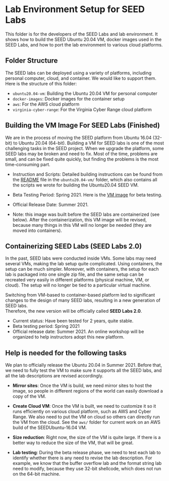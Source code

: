 # Lab Environment Setup for SEED Labs

This folder is for the developers of the SEED Labs and 
lab environment. It shows how to build the SEED Ubuntu 20.04 VM,
docker images used in the SEED Labs, and how to port the 
lab environment to various cloud platforms. 


## Folder Structure

The SEED labs can be deployed using a variety of platforms, including personal 
computer, cloud, and container. We would like to support them. Here is the 
structure of this folder:

- ```ubuntu20.04-vm```: Building the Ubuntu 20.04 VM for personal computer
- ```docker-images```: Docker images for the container setup
- ```aws```: For the AWS cloud platform
- ```virginia-cyber-range```: For the Virginia Cyber Range cloud platform


## Building the VM Image For SEED Labs (Finished)

We are in the process of moving the SEED platform from Ubuntu 16.04 (32-bit)
to Ubuntu 20.04 (64-bit). 
Building a VM for SEED labs is one of the most challenging tasks in the 
SEED project. When we upgrade the platform, some SEED labs may be 
broken and need to fix. Most of the time, problems are small, and 
can be fixed quite quickly, but finding the problems is the most
time-consuming part. 

- Instruction and Scripts: Detailed building instructions can be found from the 
[README](ubuntu20.04-vm/README.md) file in the ```ubuntu20.04-vm/``` folder, which
also contains all the scripts we wrote for building the Ubuntu20.04 SEED VM.

- Beta Testing Period: Spring 2021. Here is the 
[VM image](https://seed.nyc3.cdn.digitaloceanspaces.com/SEEDUbuntu-20.04-v1.vdi.zip) for beta testing.

- Official Release Date: Summer 2021.

- Note: this image was built before the SEED labs are containerized (see below). 
After the containerization, this VM image will be revised, because many things
in this VM will no longer be needed (they are moved into containers). 

## Containerizing SEED Labs (SEED Labs 2.0)

In the past, SEED labs were conducted inside VMs. Some labs may need
several VMs, making the lab setup quite complicated. Using containers,
the setup can be much simpler. Moreover, with containers, the setup
for each lab is packaged into one single zip file, and the same 
setup can be recreated very easily in different platforms (physical 
machine, VM, or cloud). The setup will no longer be tied to 
a particular virtual machine. 

Switching from VM-based to container-based
platform led to significant changes to the design of many SEED labs, resulting 
in a new generation of SEED labs.  
Therefore, the new version will be officially called **SEED Labs 2.0**.

- Current status: Have been tested for 2 years, quite stable.
- Beta testing period: Spring 2021
- Official release date: Summer 2021. An online workshop will be organized to
help instructors adopt this new platform.  




## Help is needed for the following tasks

We plan to officially release the Ubuntu 20.04 in Summer 2021. Before that,
we need to fully test the VM to make sure it supports all the SEED labs,
and all the lab descriptions are revised accordingly. 

- **Mirror sites**: Once the VM is build, we need mirror sites to host the
image, so people in different regions of the world can easily download a copy
of the VM.

- **Create Cloud VM**: Once the VM is built, we need to customize it so
it runs efficiently on various cloud platform, such as AWS and Cyber Range. 
We also need to 
put the VM on cloud so others can directly run the VM from the cloud.
See the ```aws/``` folder for current work on an AWS build of the
SEEDUbuntu-16.04 VM.

- **Size reduction**: Right now, the size of the VM is quite large. 
If there is a better way to reduce the size of the VM, that will be great. 

- **Lab testing**: During the beta release phase, we need to test each lab
to identify whether there is any need to revise the lab description. For example,
we know that the buffer overflow lab and the format string lab need to modify,
because they use 32-bit shellcode, which does not run on the 64-bit machine.

